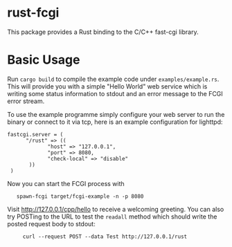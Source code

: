 rust-fcgi
=========

This package provides a Rust binding to the C/C++ fast-cgi library.


# Basic Usage
 
Run `cargo build` to compile the example code under `examples/example.rs`.
This will provide you with a simple "Hello World" web service which is writing
some status information to stdout and an error message to the FCGI error stream.

To use the example programme simply configure your web server to run the binary
or connect to it via tcp, here is an example configuration for lighttpd:
 
```
fastcgi.server = (
      "/rust" => ((
             "host" => "127.0.0.1",
             "port" => 8080,
             "check-local" => "disable"
       ))
 )
```

Now you can start the FCGI process with
```
   spawn-fcgi target/fcgi-example -n -p 8080
```

Visit http://127.0.0.1/cpp/hello to receive a welcoming greeting. You can also
try POSTing to the URL to test the `readall` method which should write the posted
request body to stdout:
```
     curl --request POST --data Test http://127.0.0.1/rust
```

